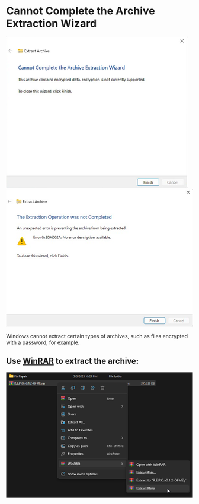 # Cannot Complete the Archive Extraction Wizard

![First error extracting](assets/errors/extraction-error-1.png)
![Second error extracting](assets/errors/extraction-error-2.png)

Windows cannot extract certain types of archives, such as files encrypted with a password, for example.

## Use [WinRAR](https://www.win-rar.com/fileadmin/winrar-versions/winrar/winrar-x64-711.exe) to extract the archive:

![WinRAR](assets/errors/winrar.png)